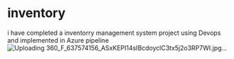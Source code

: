 # inventory
i have completed a inventorry management system project using Devops and implemented in Azure pipeline![Uploading 360_F_637574156_ASxKEPI14sIBcdoyclC3tx5j2o3RP7WI.jpg…]()
